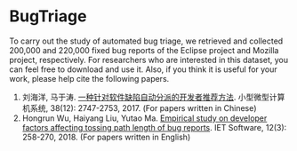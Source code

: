 # BugTriage

To carry out the study of automated bug triage, we retrieved and collected 200,000 and 220,000 fixed bug reports of the Eclipse project and Mozilla project, respectively. For researchers who are interested in this dataset, you can feel free to download and use it. Also, if you think it is useful for your work, please help cite the following papers. 

1. 刘海洋, 马于涛. [一种针对软件缺陷自动分派的开发者推荐方法](http://xwxt.sict.ac.cn/CN/Y2017/V38/I12/2747). 小型微型计算机系统, 38(12): 2747-2753, 2017. (For papers written in Chinese)
2. Hongrun Wu, Haiyang Liu, Yutao Ma. [Empirical study on developer factors affecting tossing path length of bug reports](http://digital-library.theiet.org/content/journals/10.1049/iet-sen.2017.0159). IET Software, 12(3): 258-270, 2018. (For papers written in English)

